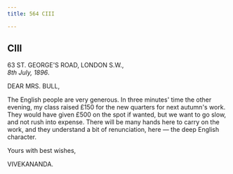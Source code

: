 ```yaml
---
title: 564 CIII

---
```

  

  


## CIII

63 ST. GEORGE'S ROAD, LONDON S.W.,  
*8th July, 1896*.

DEAR MRS. BULL,

 

The English people are very generous. In three minutes' time the other
evening, my class raised £150 for the new quarters for next autumn's
work. They would have given £500 on the spot if wanted, but we want to
go slow, and not rush into expense. There will be many hands here to
carry on the work, and they understand a bit of renunciation, here — the
deep English character.

Yours with best wishes,

VIVEKANANDA.